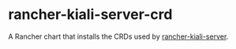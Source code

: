 # rancher-kiali-server-crd
A Rancher chart that installs the CRDs used by [rancher-kiali-server](https://github.com/rancher/dev-charts/tree/master/packages/rancher-kiali-server).
